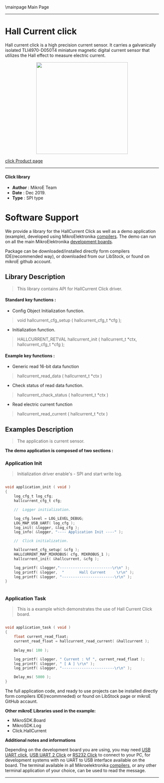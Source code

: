 \mainpage Main Page
 
 

---
# Hall Current click

Hall current click is a high precision current sensor. It carries a galvanically isolated TLI4970-D050T4 miniature magnetic digital current sensor that utilizes the Hall effect to measure electric current.

<p align="center">
  <img src="https://download.mikroe.com/images/click_for_ide/hallcurrent_click.png" height=300px>
</p>

[click Product page](https://www.mikroe.com/hall-current-click)

---


#### Click library 

- **Author**        : MikroE Team
- **Date**          : Dec 2019.
- **Type**          : SPI type


# Software Support

We provide a library for the HallCurrent Click 
as well as a demo application (example), developed using MikroElektronika 
[compilers](https://shop.mikroe.com/compilers). 
The demo can run on all the main MikroElektronika [development boards](https://shop.mikroe.com/development-boards).

Package can be downloaded/installed directly form compilers IDE(recommended way), or downloaded from our LibStock, or found on mikroE github account. 

## Library Description

> This library contains API for HallCurrent Click driver.

#### Standard key functions :

- Config Object Initialization function.
> void hallcurrent_cfg_setup ( hallcurrent_cfg_t *cfg ); 
 
- Initialization function.
> HALLCURRENT_RETVAL hallcurrent_init ( hallcurrent_t *ctx, hallcurrent_cfg_t *cfg );


#### Example key functions :

- Generic read 16-bit data function
>  hallcurrent_read_data ( hallcurrent_t *ctx )
 
- Check status of read data function.
> hallcurrent_chack_status ( hallcurrent_t *ctx )

- Read electric current function
> hallcurrent_read_current ( hallcurrent_t *ctx )

## Examples Description

>  The application is current sensor.

**The demo application is composed of two sections :**

### Application Init 

> Initialization driver enable's - SPI and start write log.

```c

void application_init ( void )
{
    log_cfg_t log_cfg;
    hallcurrent_cfg_t cfg;

    //  Logger initialization.

    log_cfg.level = LOG_LEVEL_DEBUG;
    LOG_MAP_USB_UART( log_cfg );
    log_init( &logger, &log_cfg );
    log_info( &logger, "---- Application Init ----" );

    //  Click initialization.

    hallcurrent_cfg_setup( &cfg );
    HALLCURRENT_MAP_MIKROBUS( cfg, MIKROBUS_1 );
    hallcurrent_init( &hallcurrent, &cfg );

    log_printf( &logger,"------------------------\r\n" );
    log_printf( &logger,  "       Hall Current     \r\n" );
    log_printf( &logger, "------------------------\r\n" );
}
  
```

### Application Task

> This is a example which demonstrates the use of Hall Current Click board.

```c

void application_task ( void )
{
    float current_read_float;
    current_read_float = hallcurrent_read_current( &hallcurrent );
    
    Delay_ms( 100 );

    log_printf( &logger, " Current : %f ", current_read_float );
    log_printf( &logger, " [ A ] \r\n" );
    log_printf( &logger, "------------------------\r\n" );

    Delay_ms( 5000 );
} 

```
The full application code, and ready to use projects can be  installed directly form compilers IDE(recommneded) or found on LibStock page or mikroE GitHub accaunt.

**Other mikroE Libraries used in the example:** 

- MikroSDK.Board
- MikroSDK.Log
- Click.HallCurrent

**Additional notes and informations**

Depending on the development board you are using, you may need 
[USB UART click](https://shop.mikroe.com/usb-uart-click), 
[USB UART 2 Click](https://shop.mikroe.com/usb-uart-2-click) or 
[RS232 Click](https://shop.mikroe.com/rs232-click) to connect to your PC, for 
development systems with no UART to USB interface available on the board. The 
terminal available in all Mikroelektronika 
[compilers](https://shop.mikroe.com/compilers), or any other terminal application 
of your choice, can be used to read the message.



---
